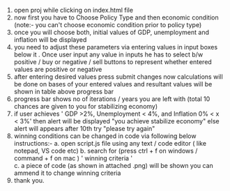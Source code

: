 1. open proj while clicking on index.html file
2. now first you have to Choose Policy Type and then economic condition (note:- you can't choose economic condition prior to policy type)
3. once you will choose both, initial values of GDP, unemployment and inflation will be displayed
4. you need to adjust these parameters via entering values in input boxes below it . Once user input any value in inputs he has to select b/w positive / buy or negative / sell buttons to represent whether entered values are positive or negative
5. after entering desired values press submit changes now calculations will be done on bases of your entered values and resultant values will be shown in table above progress bar
6. progress bar shows no of iterations / years you are left with (total 10 chances are given to you for stabilizing economy)
7. if user achieves ' GDP >2%, Unemployment < 4%, and Inflation 0% < x < 3%' then alert will be displayed "you achieve stabilize economy" else alert will appears after 10th try "please try again"
8. winning conditions can be changed in code via following below instructions:-
   a. open script.js file using any text / code editor ( like notepad, VS code etc)
   b. search for (press ctrl + f on windows / command + f on mac ) ' winning criteria '  
   c. a piece of code (as shown in attached .png) will be shown you can ammend it to change winning criteria
9. thank you.
